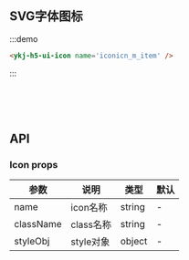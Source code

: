 ## SVG字体图标


:::demo
```html
<ykj-h5-ui-icon name='iconicn_m_item' />
```

:::

<br/>
<br/>
<br/>

## API

### Icon props

| 参数  | 说明 | 类型 | 默认 |
| ------------- | ------------- | ---- | ---- |
| name  | icon名称 |  string    | - |
| className  | class名称 |  string    | - |
| styleObj  | style对象 |  object    | - |

